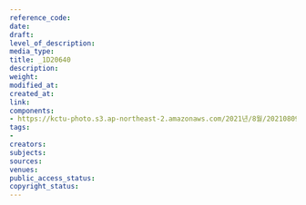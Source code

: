 ```yaml
---
reference_code: 
date: 
draft: 
level_of_description: 
media_type: 
title: _1D20640
description: 
weight: 
modified_at: 
created_at: 
link: 
components:
- https://kctu-photo.s3.ap-northeast-2.amazonaws.com/2021년/8월/20210809_가석방심사위는+이재용+부회장+가석방을+불허하라+기자회견/_1D20640.jpg
tags:
- 
creators: 
subjects: 
sources: 
venues: 
public_access_status: 
copyright_status: 
---
```

